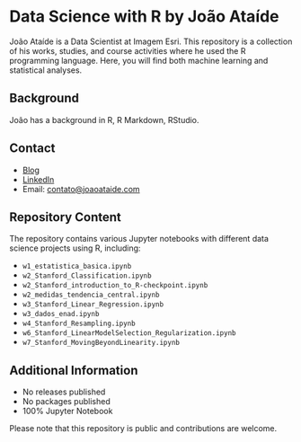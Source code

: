 # Data Science with R by João Ataíde

João Ataíde is a Data Scientist at Imagem Esri. This repository is a collection of his works, studies, and course activities where he used the R programming language. Here, you will find both machine learning and statistical analyses.

## Background
João has a background in R, R Markdown, RStudio.

## Contact
- [Blog](https://joaoataide.com)
- [LinkedIn](https://www.linkedin.com/in/jvataidee/)
- Email: contato@joaoataide.com

## Repository Content
The repository contains various Jupyter notebooks with different data science projects using R, including:

- `w1_estatistica_basica.ipynb`
- `w2_Stanford_Classification.ipynb`
- `w2_Stanford_introduction_to_R-checkpoint.ipynb`
- `w2_medidas_tendencia_central.ipynb`
- `w3_Stanford_Linear_Regression.ipynb`
- `w3_dados_enad.ipynb`
- `w4_Stanford_Resampling.ipynb`
- `w6_Stanford_LinearModelSelection_Regularization.ipynb`
- `w7_Stanford_MovingBeyondLinearity.ipynb`

## Additional Information
- No releases published
- No packages published
- 100% Jupyter Notebook

Please note that this repository is public and contributions are welcome.
